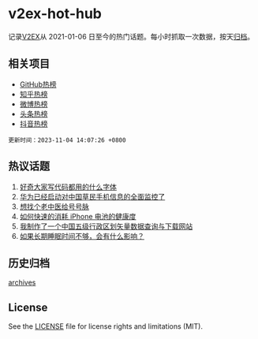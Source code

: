 # v2ex-hot-hub

 记录[V2EX](https://www.v2ex.com/)从 2021-01-06 日至今的热门话题。每小时抓取一次数据，按天[归档](archives)。
 
 ## 相关项目

- [GitHub热榜](https://github.com/snaildev/github-hot-hub)
- [知乎热榜](https://github.com/snaildev/zhihu-hot-hub)
- [微博热榜](https://github.com/snaildev/weibo-hot-hub)
- [头条热榜](https://github.com/snaildev/toutiao-hot-hub)
- [抖音热榜](https://github.com/snaildev/douyin-hot-hub)


 `更新时间：2023-11-04 14:07:26 +0800`

## 热议话题

1. [好奇大家写代码都用的什么字体](https://www.v2ex.com/t/988286)
1. [华为已经启动对中国草民手机信息的全面监控了](https://www.v2ex.com/t/988525)
1. [想找个老中医给号号脉](https://www.v2ex.com/t/988420)
1. [如何快速的消耗 iPhone 电池的健康度](https://www.v2ex.com/t/988328)
1. [我制作了一个中国五级行政区划矢量数据查询与下载网站](https://www.v2ex.com/t/988276)
1. [如果长期睡眠时间不够，会有什么影响？](https://www.v2ex.com/t/988345)

## 历史归档

[archives](archives)

## License

See the [LICENSE](LICENSE) file for license rights and limitations (MIT).
